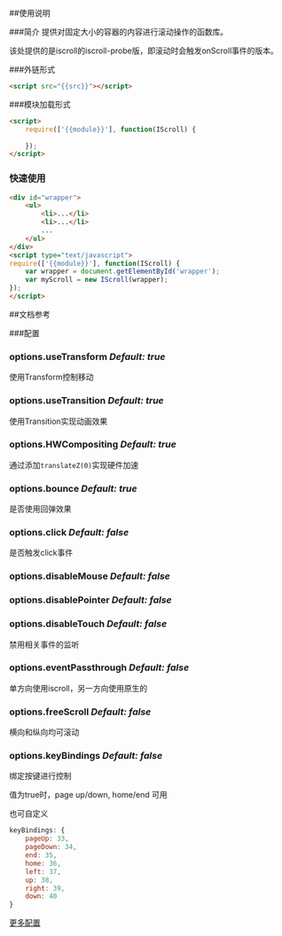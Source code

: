 ##使用说明

###简介
提供对固定大小的容器的内容进行滚动操作的函数库。

该处提供的是iscroll的iscroll-probe版，即滚动时会触发onScroll事件的版本。

###外链形式

```html
<script src="{{src}}"></script>

```

###模块加载形式

```html
<script>
	require(['{{module}}'], function(IScroll) {
		
	});
</script>
```

### 快速使用

```html
<div id="wrapper">
    <ul>
        <li>...</li>
        <li>...</li>
        ...
    </ul>
</div>
<script type="text/javascript">
require(['{{module}}'], function(IScroll) {
	var wrapper = document.getElementById('wrapper');
	var myScroll = new IScroll(wrapper);
});
</script>
```

##文档参考

###配置

### options.useTransform *Default: true*

使用Transform控制移动

### options.useTransition *Default: true*

使用Transition实现动画效果

### options.HWCompositing *Default: true*

通过添加`translateZ(0)`实现硬件加速

### options.bounce *Default: true*

是否使用回弹效果

### options.click *Default: false*

是否触发click事件

### options.disableMouse *Default: false*
### options.disablePointer *Default: false*
### options.disableTouch *Default: false*

禁用相关事件的监听

### options.eventPassthrough *Default: false*

单方向使用iscroll，另一方向使用原生的

### options.freeScroll *Default: false*

横向和纵向均可滚动

### options.keyBindings *Default: false*

绑定按键进行控制

值为true时，page up/down, home/end 可用

也可自定义

```js
keyBindings: {
    pageUp: 33,
    pageDown: 34,
    end: 35,
    home: 36,
    left: 37,
    up: 38,
    right: 39,
    down: 40
}
```

[更多配置](http://iscrolljs.com/#configuring)
